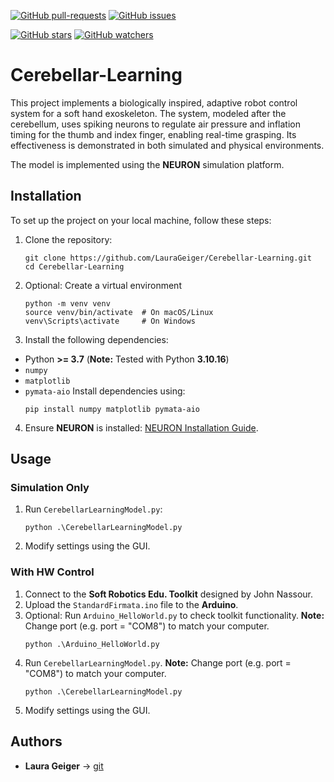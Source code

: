 [![GitHub pull-requests](https://img.shields.io/github/issues-pr/LauraGeiger/Cerebellar-Learning.svg?style=plastic)](https://github.com/LauraGeiger/Cerebellar-Learning/pulls)
[![GitHub issues](https://img.shields.io/github/issues/LauraGeiger/Cerebellar-Learning.svg?style=plastic)](https://github.com/LauraGeiger/Cerebellar-Learning/issues)

[![GitHub stars](https://img.shields.io/github/stars/LauraGeiger/Cerebellar-Learning.svg?label=Stars&style=social)](https://github.com/LauraGeiger/Cerebellar-Learning/stargazers)
[![GitHub watchers](https://img.shields.io/github/watchers/LauraGeiger/Cerebellar-Learning.svg?label=Watch&style=social)](https://github.com/LauraGeiger/Cerebellar-Learning/watchers)

# Cerebellar-Learning
This project implements a biologically inspired, adaptive robot control system for a soft hand exoskeleton.
The system, modeled after the cerebellum, uses spiking neurons to regulate air pressure and inflation timing for the thumb and index finger, enabling real-time grasping. 
Its effectiveness is demonstrated in both simulated and physical environments.

The model is implemented using the **NEURON** simulation platform.

## Installation
To set up the project on your local machine, follow these steps:  
1. Clone the repository:
    ```
    git clone https://github.com/LauraGeiger/Cerebellar-Learning.git
    cd Cerebellar-Learning
    ```
2. Optional: Create a virtual environment
    ```
    python -m venv venv
    source venv/bin/activate  # On macOS/Linux
    venv\Scripts\activate     # On Windows
    ```
3. Install the following dependencies:
* Python **>= 3.7** (**Note:** Tested with Python **3.10.16**)
* `numpy`
* `matplotlib`
* `pymata-aio`
Install dependencies using:
    ```
    pip install numpy matplotlib pymata-aio
    ```
4. Ensure **NEURON** is installed: [NEURON Installation Guide](https://www.neuron.yale.edu/neuron/download).

## Usage
### Simulation Only
1. Run `CerebellarLearningModel.py`:
    ```
    python .\CerebellarLearningModel.py
    ```
2. Modify settings using the GUI.

### With HW Control
1. Connect to the **Soft Robotics Edu. Toolkit** designed by John Nassour.
2. Upload the `StandardFirmata.ino` file to the **Arduino**.
3. Optional: Run `Arduino_HelloWorld.py` to check toolkit functionality.
    **Note:** Change port (e.g. port = "COM8") to match your computer.
    ```
    python .\Arduino_HelloWorld.py
    ```
4. Run `CerebellarLearningModel.py`.
    **Note:** Change port (e.g. port = "COM8") to match your computer.
    ```
    python .\CerebellarLearningModel.py
    ```
5. Modify settings using the GUI.

## Authors
* **Laura Geiger** → [git](https://github.com/LauraGeiger)